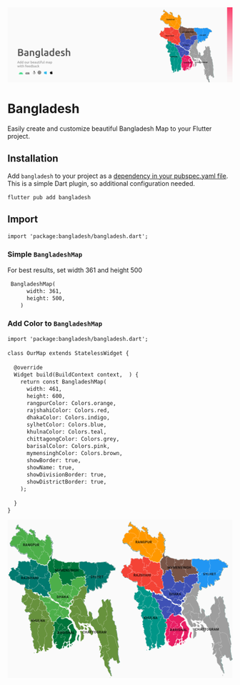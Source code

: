 <img src="https://github.com/Monzim/flutter_bangladesh/blob/main/example/images/Top.jpg?raw=true">


# Bangladesh

Easily create and customize beautiful Bangladesh Map to your Flutter project. 

## Installation 

Add `bangladesh` to your project as a [dependency in your pubspec.yaml file](https://flutter.dev/docs/development/packages-and-plugins/using-packages). This is a simple Dart plugin, so additional configuration needed.

```
flutter pub add bangladesh
```
## Import
```
import 'package:bangladesh/bangladesh.dart';
```

### Simple `BangladeshMap`
For best results, set width 361 and height 500

```
 BangladeshMap(
      width: 361,
      height: 500,
    )
```

### Add Color to `BangladeshMap`

```
import 'package:bangladesh/bangladesh.dart';

class OurMap extends StatelessWidget {

  @override
  Widget build(BuildContext context,  ) {
    return const BangladeshMap(
      width: 461,
      height: 600,
      rangpurColor: Colors.orange,
      rajshahiColor: Colors.red,
      dhakaColor: Colors.indigo,
      sylhetColor: Colors.blue,
      khulnaColor: Colors.teal,
      chittagongColor: Colors.grey,
      barisalColor: Colors.pink,
      mymensinghColor: Colors.brown,
      showBorder: true,
      showName: true,
      showDivisionBorder: true,
      showDistrictBorder: true,
    );
    
  }
}
```

<img src="https://github.com/Monzim/flutter_bangladesh/blob/main/example/images/Ep.png?raw=true">
